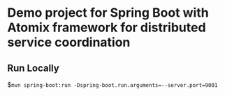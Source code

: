 
# Demo project for Spring Boot with Atomix framework for distributed service coordination

## Run Locally

$`mvn spring-boot:run -Dspring-boot.run.arguments=--server.port=9001`
